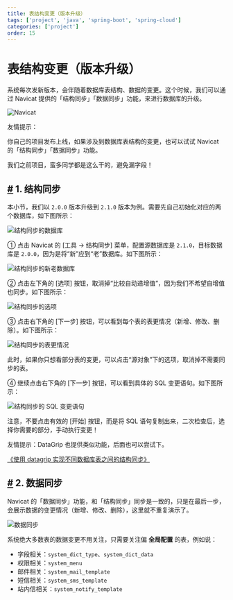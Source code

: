 ```yaml
---
title: 表结构变更（版本升级）
tags: ['project', 'java', 'spring-boot', 'spring-cloud']
categories: ['project']
order: 15
---
```

# 表结构变更（版本升级）

系统每次发新版本，会伴随着数据库表结构、数据的变更。这个时候，我们可以通过 Navicat 提供的「结构同步」「数据同步」功能，来进行数据库的升级。

 ![Navicat](https://cloud.iocoder.cn/img/%E5%90%8E%E7%AB%AF%E6%89%8B%E5%86%8C/%E8%A1%A8%E7%BB%93%E6%9E%84%E5%8F%98%E6%9B%B4/Navicat.png)

 友情提示：

 你自己的项目发布上线，如果涉及到数据库表结构的变更，也可以试试 Navicat 的「结构同步」「数据同步」功能。

 我们之前项目，蛮多同学都是这么干的，避免漏字段！

 ## [#](#_1-结构同步) 1. 结构同步

 本小节，我们以 `2.0.0` 版本升级到 `2.1.0` 版本为例。需要先自己初始化对应的两个数据库，如下图所示：

 ![结构同步的数据库](https://cloud.iocoder.cn/img/%E5%90%8E%E7%AB%AF%E6%89%8B%E5%86%8C/%E8%A1%A8%E7%BB%93%E6%9E%84%E5%8F%98%E6%9B%B4/%E7%BB%93%E6%9E%84%E5%90%8C%E6%AD%A5%E7%9A%84%E6%95%B0%E6%8D%AE%E5%BA%93.png)

 ① 点击 Navicat 的 [工具 -> 结构同步] 菜单，配置源数据库是 `2.1.0`，目标数据库是 `2.0.0`，因为是将“新”应到“老”数据库。如下图所示：

 ![结构同步的新老数据库](https://cloud.iocoder.cn/img/%E5%90%8E%E7%AB%AF%E6%89%8B%E5%86%8C/%E8%A1%A8%E7%BB%93%E6%9E%84%E5%8F%98%E6%9B%B4/%E7%BB%93%E6%9E%84%E5%90%8C%E6%AD%A5%E7%9A%84%E6%96%B0%E8%80%81%E6%95%B0%E6%8D%AE%E5%BA%93.png)

 ② 点击左下角的 [选项] 按钮，取消掉“比较自动递增值”，因为我们不希望自增值也同步。如下图所示：

 ![结构同步的选项](https://cloud.iocoder.cn/img/%E5%90%8E%E7%AB%AF%E6%89%8B%E5%86%8C/%E8%A1%A8%E7%BB%93%E6%9E%84%E5%8F%98%E6%9B%B4/%E7%BB%93%E6%9E%84%E5%90%8C%E6%AD%A5%E7%9A%84%E9%80%89%E9%A1%B9.png)

 ③ 点击右下角的 [下一步] 按钮，可以看到每个表的表更情况（新增、修改、删除）。如下图所示：

 ![结构同步的表更情况](https://cloud.iocoder.cn/img/%E5%90%8E%E7%AB%AF%E6%89%8B%E5%86%8C/%E8%A1%A8%E7%BB%93%E6%9E%84%E5%8F%98%E6%9B%B4/%E7%BB%93%E6%9E%84%E5%90%8C%E6%AD%A5%E7%9A%84%E8%A1%A8%E6%9B%B4%E6%83%85%E5%86%B5.png)

 此时，如果你只想看部分表的变更，可以点击“源对象”下的选项，取消掉不需要同步的表。

 ④ 继续点击右下角的 [下一步] 按钮，可以看到具体的 SQL 变更语句。如下图所示：

 ![结构同步的 SQL 变更语句](https://cloud.iocoder.cn/img/%E5%90%8E%E7%AB%AF%E6%89%8B%E5%86%8C/%E8%A1%A8%E7%BB%93%E6%9E%84%E5%8F%98%E6%9B%B4/%E7%BB%93%E6%9E%84%E5%90%8C%E6%AD%A5%E7%9A%84SQL%E5%8F%98%E6%9B%B4%E8%AF%AD%E5%8F%A5.png)

 注意，不要点击有效的 [开始] 按钮，而是将 SQL 语句复制出来，二次检查后，选择你需要的部分，手动执行变更！

 友情提示：DataGrip 也提供类似功能，后面也可以尝试下。

 [《使用 datagrip 实现不同数据库表之间的结构同步》](https://blog.csdn.net/qq_43780340/article/details/125872609)

 ## [#](#_2-数据同步) 2. 数据同步

 Navicat 的「数据同步」功能，和「结构同步」同步是一致的，只是在最后一步，会展示数据的变更情况（新增、修改、删除），这里就不重复演示了。

 ![数据同步](https://cloud.iocoder.cn/img/%E5%90%8E%E7%AB%AF%E6%89%8B%E5%86%8C/%E8%A1%A8%E7%BB%93%E6%9E%84%E5%8F%98%E6%9B%B4/%E6%95%B0%E6%8D%AE%E5%90%8C%E6%AD%A5.png)

 系统绝大多数表的数据变更不用关注，只需要关注偏 **全局配置** 的表，例如说：

 * 字段相关：`system_dict_type`、`system_dict_data`
* 权限相关：`system_menu`
* 邮件相关：`system_mail_template`
* 短信相关：`system_sms_template`
* 站内信相关：`system_notify_template`
